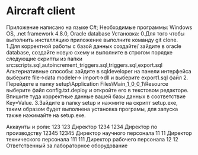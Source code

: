 # Aircraft client
Приложение написано на языке C#;
Необходимые программы:
Windows OS, .net framework 4.8.0, Oracle database
Установка:
0.Для того чтобы выполнить инсталляцию приложение выполните команду git clone. 
1.Для корректной работы с базой данных создайте/ зайдите в oracle database, создайте новую схему и выполните в строгом порядке следующие скрипты из папки src:scripts.sql,autoincrement_triggers.sql,triggers.sql,export.sql
Альтернативные способы:
зайдите в sqldeveloper на панели интерфейса выберите file->data modeler-> import->dll и выберите export1.sql файл
2. Перейдете в папку setup\Application Files\Main_1_0_0_1\Resource выберите файл config.txt.deploy и откройте его в текстовом редакторе.
Впишите туда корректные данные вашей базы данных в соответствие Key=Value.
3.Зайдите в папку setup и нажмите на скрипт setup.exe, таким образом будет выполнена установка програмы, для запуска также нажимайте на setup.exe.

Аккаунты и роли:
123	123	Директор
1234	1234	Директор по производству
12345	12345	Директор научного персонала
11	11	Директор технического персонала
111	111	Директор рабочего персонала
12	12	Ответственный за лабораторное оборудование
